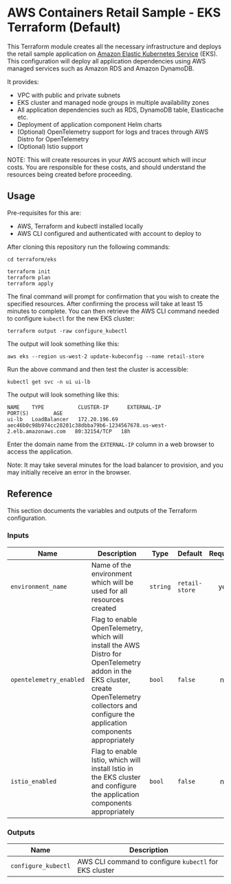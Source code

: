 # AWS Containers Retail Sample - EKS Terraform (Default)

This Terraform module creates all the necessary infrastructure and deploys the retail sample application on [Amazon Elastic Kubernetes Service](https://aws.amazon.com/eks/) (EKS). This configuration will deploy all application dependencies using AWS managed services such as Amazon RDS and Amazon DynamoDB.

It provides:

- VPC with public and private subnets
- EKS cluster and managed node groups in multiple availability zones
- All application dependencies such as RDS, DynamoDB table, Elasticache etc.
- Deployment of application component Helm charts
- (Optional) OpenTelemetry support for logs and traces through AWS Distro for OpenTelemetry
- (Optional) Istio support

NOTE: This will create resources in your AWS account which will incur costs. You are responsible for these costs, and should understand the resources being created before proceeding.

## Usage

Pre-requisites for this are:

- AWS, Terraform and kubectl installed locally
- AWS CLI configured and authenticated with account to deploy to

After cloning this repository run the following commands:

```shell
cd terraform/eks

terraform init
terraform plan
terraform apply
```

The final command will prompt for confirmation that you wish to create the specified resources. After confirming the process will take at least 15 minutes to complete. You can then retrieve the AWS CLI command needed to configure `kubectl` for the new EKS cluster:

```shell
terraform output -raw configure_kubectl
```

The output will look something like this:

```
aws eks --region us-west-2 update-kubeconfig --name retail-store
```

Run the above command and then test the cluster is accessible:

```shell
kubectl get svc -n ui ui-lb
```

The output will look something like this:

```
NAME    TYPE           CLUSTER-IP      EXTERNAL-IP                                                              PORT(S)        AGE
ui-lb   LoadBalancer   172.20.196.69   aec46b0c98b974cc28201c38dbba79b6-1234567678.us-west-2.elb.amazonaws.com   80:32154/TCP   18h
```

Enter the domain name from the `EXTERNAL-IP` column in a web browser to access the application.

Note: It may take several minutes for the load balancer to provision, and you may initially receive an error in the browser.

## Reference

This section documents the variables and outputs of the Terraform configuration.

### Inputs

| Name                    | Description                                                                                                                                                                                        | Type     | Default        | Required |
| ----------------------- | -------------------------------------------------------------------------------------------------------------------------------------------------------------------------------------------------- | -------- | -------------- | :------: |
| `environment_name`      | Name of the environment which will be used for all resources created                                                                                                                               | `string` | `retail-store` |   yes    |
| `opentelemetry_enabled` | Flag to enable OpenTelemetry, which will install the AWS Distro for OpenTelemetry addon in the EKS cluster, create OpenTelemetry collectors and configure the application components appropriately | `bool`   | `false`        |    no    |
| `istio_enabled`         | Flag to enable Istio, which will install Istio in the EKS cluster and configure the application components appropriately                                                                           | `bool`   | `false`        |    no    |

### Outputs

| Name                | Description                                            |
| ------------------- | ------------------------------------------------------ |
| `configure_kubectl` | AWS CLI command to configure `kubectl` for EKS cluster |
